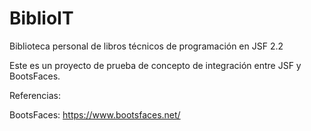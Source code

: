 # BiblioIT
Biblioteca personal de libros técnicos de programación en JSF 2.2

Este es un proyecto de prueba de concepto de integración entre JSF y BootsFaces.

Referencias:

BootsFaces: https://www.bootsfaces.net/
